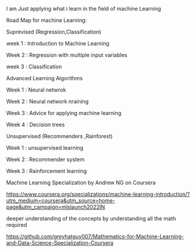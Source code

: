  I am Just applying what i learn in the field of machine Learning
 
Road Map for machine Learning:

Suprevised  (Regression,Classification)

week 1 : Introduction to Machine Learning

Week 2 : Regression with multiple input variables

week 3 : Classification

Advanced Learning Algorithms

Week 1 : Neural netwrok 

Week 2 : Neural network nraining

Week 3 : Advice for applying machine learning

Week 4 : Decision trees

Unsupervised (Recommenders ,Rainforest)

Week 1 : unsupervised learning

Week 2 : Recommender system

Week 3 : Rainforcement learning


Machine Learning Specialization by Andrew NG on Coursera 

https://www.coursera.org/specializations/machine-learning-introduction/?utm_medium=coursera&utm_source=home-page&utm_campaign=mlslaunch2022IN

 deeper understanding of the concepts by understanding all the math required
 
 https://github.com/greyhatguy007/Mathematics-for-Machine-Learning-and-Data-Science-Specialization-Coursera
